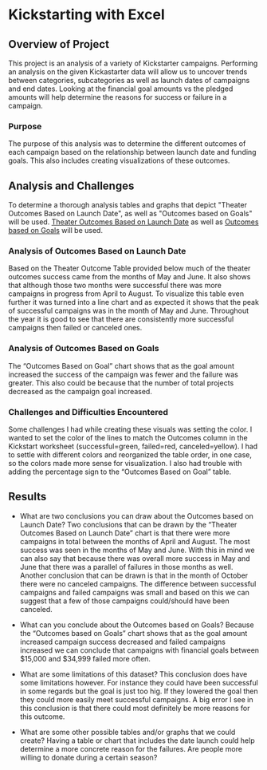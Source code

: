 # Kickstarting with Excel

## Overview of Project
This project is an analysis of a variety of Kickstarter campaigns. Performing an analysis on the given Kickastarter data will allow us to uncover trends between categories, subcategories as well as launch dates of campaigns and end dates. Looking at the financial goal amounts vs the pledged amounts will help determine the reasons for success or failure in a campaign.

### Purpose
The purpose of this analysis was to determine the different outcomes of each campaign based on the relationship between launch date and funding goals. This also includes creating visualizations of these outcomes. 

## Analysis and Challenges
To determine a thorough analysis tables and graphs that depict "Theater Outcomes Based on Launch Date", as well as "Outcomes based on Goals" will be used.
[Theater Outcomes Based on Launch Date](https://github.com/liligould/kickstarter-analysis/blob/main/Theater_Outcomes_vs_Launch.png) as well as [Outcomes based on Goals](https://github.com/liligould/kickstarter-analysis/blob/main/Outcomes_vs_Goals.png) will be used.

### Analysis of Outcomes Based on Launch Date
Based on the Theater Outcome Table provided below much of the theater outcomes success came from the months of May and June. It also shows that although those two months were successful there was more campaigns in progress from April to August. To visualize this table even further it was turned into a line chart and as expected it shows that the peak of successful campaigns was in the month of May and June. Throughout the year it is good to see that there are consistently more successful campaigns then failed or canceled ones. 

### Analysis of Outcomes Based on Goals
The “Outcomes Based on Goal” chart shows that as the goal amount increased the success of the campaign was fewer and the failure was greater. This also could be because that the number of total projects decreased as the campaign goal increased. 

### Challenges and Difficulties Encountered
Some challenges I had while creating these visuals was setting the color. I wanted to set the color of the lines to match the Outcomes column in the Kickstart worksheet (successful=green, failed=red, canceled=yellow). I had to settle with different colors and reorganized the table order, in one case, so the colors made more sense for visualization. I also had trouble with adding the percentage sign to the “Outcomes Based on Goal” table.

## Results

- What are two conclusions you can draw about the Outcomes based on Launch Date?
Two conclusions that can be drawn by the “Theater Outcomes Based on Launch Date” chart is that there were more campaigns in total between the months of April and August. The most success was seen in the months of May and June. With this in mind we can also say that because there was overall more success in May and June that there was a parallel of failures in those months as well. 
Another conclusion that can be drawn is that in the month of October there were no canceled campaigns. The difference between successful campaigns and failed campaigns was small and based on this we can suggest that a few of those campaigns could/should have been canceled.

- What can you conclude about the Outcomes based on Goals?
Because the “Outcomes based on Goals” chart shows that as the goal amount increased campaign success decreased and failed campaigns increased we can conclude that campaigns with financial goals between $15,000 and $34,999 failed more often. 

- What are some limitations of this dataset?
This conclusion does have some limitations however. For instance they could have been successful in some regards but the goal is just too hig. If they lowered the goal then they could more easily meet successful campaigns. A big error I see in this conclusion is that there could most definitely be more reasons for this outcome. 

- What are some other possible tables and/or graphs that we could create?
Having a table or chart that includes the date launch could help determine a more concrete reason for the failures. Are people more willing to donate during a certain season? 
